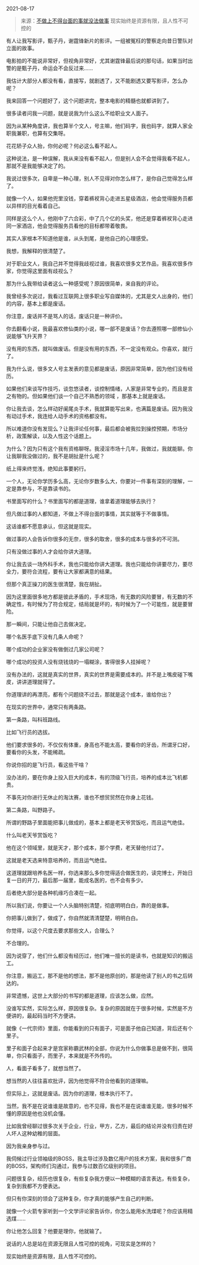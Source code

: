 2021-08-17

> 来源：[不做上不得台面的事就没法做事](http://mp.weixin.qq.com/s?__biz=MzU0MjYwNDU2Mw==&mid=2247500549&idx=2&sn=7c8bcc2707202a1c8d4631579263c65b&chksm=fb1aaf79cc6d266f384edf5cc216e51188d631fca80fbd24054330c5fc048937f7f45f8076f2&scene=27#wechat_redirect)
> 现实始终是资源有限，且人性不可控的

有人让我写影评，甄子丹，谢霆锋新片的影评。一组被冤枉的警察走向昔日警队对立面的故事。

  

电影拍的不能说非常好，但视角非常好，尤其谢霆锋最后说的那句话，如果当时出警的是甄子丹，命运会不会反过来......

  

我估计大部分人都没有看，直接写，就剧透了，又不能剧透又要写影评，怎么办呢？

  

我来回答一个问题好了，这个问题讲完，整本电影的精髓也就都讲到了。

  

很多读者问我一问题，就是说我为什么这么不给职业文人面子。  

  

因为从某种角度讲，我也算半个文人，号主嘛，他们码字，我也码字，就算人家全职我兼职，也算有交集呀。  

  

花花轿子众人抬，你何必呢？何必这么看不起人。

  

这种说法，是一种误解，我从来没有看不起人，但是别人会不会觉得我看不起人，那就不是我能够决定了的。

  

我说过很多次，自卑是一种心理，别人不见得对你怎么样了，是你自己觉得怎么样了。  

  

就像一个人，如果他兜里没钱，穿着裤衩背心走进五星级酒店，他会觉得服务员都以异样的目光看着自己。

  

同样是这么个人，他刚中了六合彩，中了几个亿的头奖，他还是穿着裤衩背心走进同一家酒店，他会觉得服务员看他的目标都带着敬畏。

  

其实人家根本不知道他是谁，从头到尾，是他自己的心理感受。

  

我想，我解释的很清楚了。  

  

对于职业文人，我自己并不觉得我歧视过谁，我喜欢很多文艺作品，我喜欢很多作家，你觉得这里面有歧视么？

  

那为什么我带给读者这么一种感受呢？原因很简单，来自我的评论。  

  

我曾经多次说过，我看过互联网上很多职业写自媒体的，尤其是文人出身的，他们的内容，基本上都是废话。

  

你注意，废话并不是骂人的话，废话只是一种评价。

  

你去翻看小说，我最喜欢修仙类的小说，哪一部不是废话？你去遵照哪一部修仙小说能够飞升天界？  

  

没有用的东西，就叫做废话。但是没有用的东西，不一定没有观众。你喜欢，就行了。

  

我为什么说，很多文人号主发表的意见都是废话，原因非常简单，因为他们没有经历。  

  

如果他们来谈写作技巧，谈忽悠读者，谈控制情绪，人家是非常专业的，而且是言之有物的。但如果他们谈一个自己不熟悉的领域 ，那基本上就是废话。

  

你让我去谈，怎么样动好阑尾炎手术，我就算能写出来，也满篇是废话。因为我没有动过手术，我连给人动手术的资格都没有。

  

所以难道你没有发现么？让我评论任何事，最后都会被我拉到操控预期，市场分析，政策解读，以及人性这个话题上。  

  

为什么？因为只有这个我有资格聊呀。我浸淫市场十几年，我做过，我就能聊。你让我聊我没做过的，我不是胡扯是什么呢？

  

纸上得来终觉浅，绝知此事要躬行。

  

一个人，无论你学历多么高，无论你岁数多么大，你要对一件事有深刻的理解，一定是靠参与，不是靠读书的。

  

书里面写的什么？书里面写的都是道理，谁拿着道理能够去执行？  

  

但凡做过事的人都知道，不做上不得台面的事情，其实就等于不做事情。  

  

这话谁都不愿意承认，但这就是现实。

  

做过事的人会告诉你很多的无奈，很多的取舍，很多的成本与很多的不可测。

  

只有没做过事的人才会给你讲大道理。

  

你让我去谈一场外科手术，我也只能给你讲大道理。我也只能给你讲要尽力，要尽全力，要符合流程，要有让大家都满意的结果。

  

但那个真正操刀的医生很清楚，我在胡扯。

  

因为这里面很多地方都是彼此矛盾的，手术现场，有无数的风险要冒，有无数的不确定性，有时候为了符合规定，结局就是坏的，有时候为了一个可能性，就是要冒险。

  

那一瞬间，只能让他自己去做决定。

  

哪个名医手底下没有几条人命呢？

  

哪个成功的企业家没有做倒过几家公司呢？

  

哪个成功的投资人没有烧钱烧的一塌糊涂，害得很多人挂掉呢？  

  

没有办法的，这就是真实的世界，真实的世界是需要成本的。并不是上嘴皮碰下嘴皮，讲讲道理就得了。

  

你道理讲的再漂亮，都有个问题绕不过去，那就是这个成本，谁给你出？

  

在现实的世界中，通常只有两条路。

  

第一条路，叫科班路线。

  

比如飞行员的选拔。

  

他们要求很多的，不仅仅有体重，身高也不能太高，要看你的牙齿，所谓牙口好，要看你的头发，不能稀疏。

  

你说你招的是飞行员，看这些干啥？

  

没办法的，要在你身上投入巨大的成本，有的顶级飞行员，培养的成本比飞机都贵。

  

不事先对你进行无休止的淘汰赛，谁也不想贸贸然在你身上花钱。

  

第二条路，叫野路子。

  

所谓的野路子里面能把事儿做成的，基本上都是老天爷赏饭吃，而且运气绝佳。

  

什么叫老天爷赏饭吃？

  

他在这个领域里，就是天才，那个成本，那个学费，老天替他付过了。

  

这就是老天选来特意培养的，而且运气绝佳。

  

这道理就跟培养名医一样，你选来那么多你觉得适合做医生的，读完博士，开始日复一日的开刀，最后那一届里，能成名医的，也不会有多少。

  

后者绝大部分是各种机缘巧合凑在一起。

  

所以我们说，你要让一个人头脑特别清楚，彻底明明白白，靠的是做事。

  

你把事儿做到了，做成了，你自然就清清楚楚，明明白白。

  

你觉得，以这个尺度去要求那些文人，合理么？

  

不合理的。

  

因为说穿了，他们什么都没有经历过，他们唯一擅长的是读书，也就是知识的搬运工。

  

你注意，搬运工，那不是他的想法，那不是他原创的，那是他读了别人的书之后转达的。

  

非常遗憾，这世上大部分的书写的都是道理，应该怎么做，应然。  

  

没谁写实然，实际怎么样，原因很复杂。复杂的原因就在于很多时候，实然是不方便讲的，最起码当时不方便讲。

  

就像《一代宗师》里面，你能看到的只有面子，可是面子他自己知道，背后还有个里子。

  

里子和面子合起来才是宫家称霸武林的全部，你说为什么你做事总是做不到，很简单，你只看面子，而里子，本来就是不外传的。

  

人，看面子看多了，就想当然了。  

  

想当然的人往往喜欢批评，因为他觉得不符合他看到的道理嘛。

  

但实际上，这就是废话。因为你的道理，根本执行不了。

  

当然，我不是在说谁谁是故意的，也不见得，我也不是在说谁谁无能，很多时候不懂的原因是他也没机会懂。

  

比如我曾经聊过很多次关于企业，行业，甲方，乙方，最后的结论并没有归责在好人坏人这种幼稚的层面。

  

因为我亲身参与过。

  

我伺候过行业领袖级的BOSS，我主导过涉及数亿用户的技术方案，我和很多厂商的BOSS，架构师们沟通过，我参与过数百亿级别的项目。

  

问题很复杂，经历也很复杂，有些复杂我方便以一种模糊的语言表达，有些复杂，复杂到我都不方便表达。

  

但只有你深刻的领会了这种复杂，你才真的能够产生自己的判断。

  

就像一个火箭专家听到一个文学评论家告诉你，你怎么能用水洗煤呢？你应该用精选煤......

  

你让他怎么回复？他要是理你，他就输了。

  

说话的人总是站在资源无限且人性可控的视角，可现实是怎样的？

  

现实始终是资源有限，且人性不可控的。

